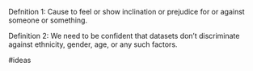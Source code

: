Defnition 1: Cause to feel or show inclination or prejudice for or against someone or something.

Definition 2: We need to be confident that datasets don’t discriminate against ethnicity, gender, age, or any such factors.


#ideas 